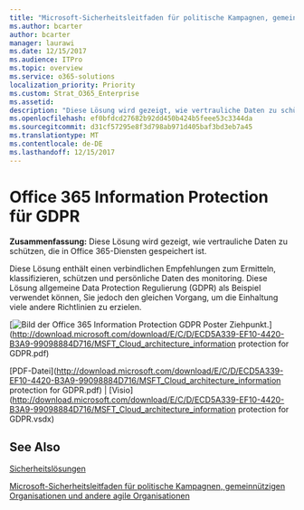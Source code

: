 ```yaml
---
title: "Microsoft-Sicherheitsleitfaden für politische Kampagnen, gemeinnützigen Organisationen und andere agile Organisationen"
ms.author: bcarter
author: bcarter
manager: laurawi
ms.date: 12/15/2017
ms.audience: ITPro
ms.topic: overview
ms.service: o365-solutions
localization_priority: Priority
ms.custom: Strat_O365_Enterprise
ms.assetid: 
description: "Diese Lösung wird gezeigt, wie vertrauliche Daten zu schützen, die in Office 365-Diensten gespeichert ist."
ms.openlocfilehash: ef0bfdcd27682b92dd450b424b5feee53c3344da
ms.sourcegitcommit: d31cf57295e8f3d798ab971d405baf3bd3eb7a45
ms.translationtype: MT
ms.contentlocale: de-DE
ms.lasthandoff: 12/15/2017
---
```

# <a name="office-365-information-protection-for-gdpr"></a>Office 365 Information Protection für GDPR

 **Zusammenfassung:** Diese Lösung wird gezeigt, wie vertrauliche Daten zu schützen, die in Office 365-Diensten gespeichert ist.
  
Diese Lösung enthält einen verbindlichen Empfehlungen zum Ermitteln, klassifizieren, schützen und persönliche Daten des monitoring. Diese Lösung allgemeine Data Protection Regulierung (GDPR) als Beispiel verwendet können, Sie jedoch den gleichen Vorgang, um die Einhaltung viele andere Richtlinien zu erzielen.

[![Bild der Office 365 Information Protection GDPR Poster Ziehpunkt.](images/InfoProtectGDPR_Poster/o365infoprotectforgdpr_thumb.png)](http://download.microsoft.com/download/E/C/D/ECD5A339-EF10-4420-B3A9-99098884D716/MSFT_Cloud_architecture_information protection for GDPR.pdf)
  
[PDF-Datei](http://download.microsoft.com/download/E/C/D/ECD5A339-EF10-4420-B3A9-99098884D716/MSFT_Cloud_architecture_information protection for GDPR.pdf)  | [Visio](http://download.microsoft.com/download/E/C/D/ECD5A339-EF10-4420-B3A9-99098884D716/MSFT_Cloud_architecture_information protection for GDPR.vsdx)
  

## <a name="see-also"></a>See Also

[Sicherheitslösungen](security-solutions.md)
  
[Microsoft-Sicherheitsleitfaden für politische Kampagnen, gemeinnützigen Organisationen und andere agile Organisationen](microsoft-security-guidance-for-political-campaigns-nonprofits-and-other-agile-o.md)





